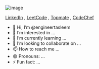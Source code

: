 ![image](https://github.com/user-attachments/assets/e62fb93c-b417-4c2c-8234-7d89e8467e4e)

[LinkedIn](https://www.linkedin.com/in/engineertasleem/)  ,  [LeetCode](https://leetcode.com/u/engineertasleem)  ,  [Topmate](https://topmate.io/engineertasleem)  ,  [CodeChef](https://www.codechef.com/users/engineertaslee)





- 👋 Hi, I’m @engineertasleem
- 👀 I’m interested in ...
- 🌱 I’m currently learning ...
- 💞️ I’m looking to collaborate on ...
- 📫 How to reach me ...
- 😄 Pronouns: ...
- ⚡ Fun fact: ...

<!---
engineertasleem/engineertasleem is a ✨ special ✨ repository because its `README.md` (this file) appears on your GitHub profile.
You can click the Preview link to take a look at your changes.
--->
